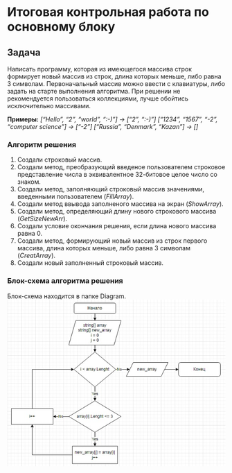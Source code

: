 # Итоговая контрольная работа по основному блоку

## Задача
Написать программу, которая из имеющегося массива строк формирует новый массив из строк, длина которых меньше, либо равна 3 символам. Первоначальный массив можно ввести с клавиатуры, либо задать на старте выполнения алгоритма. При решении не рекомендуется пользоваться коллекциями, лучше обойтись исключительно массивами.

**Примеры:**
*[“Hello”, “2”, “world”, “:-)”] → [“2”, “:-)”]
[“1234”, “1567”, “-2”, “computer science”] → [“-2”]
[“Russia”, “Denmark”, “Kazan”] → []*

### Алгоритм решения
1. Создали строковый массив.
2. Создали метод, преобразующий введеное пользователем строковое представление числа в эквивалентное 32-битовое целое число со знаком.
3. Создали метод, заполняющий строковый массив значениями, введенными пользователем (*FillArray*).
4. Создали метод ввывода заполненого массива на экран (*ShowArray*).
5. Создали метод, определяющий длину нового строкового массива (*GetSizeNewArr*).
6. Создали условие окончания решения, если длина нового массива равна 0.
7. Создали метод, формирующий новый массив из строк первого массива, длина которых меньше, либо равна 3 символам (*CreatArray*).
8. Создали новый заполненный строковый массив.

### Блок-схема алгоритма решения
Блок-схема находится в папке Diagram.
![блок-схема](./Diagram/Diagram%20test.jpg)


